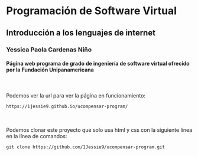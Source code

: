 # Programación de Software Virtual
## Introducción a los lenguajes de internet
### Yessica Paola Cardenas Niño


#### Página web programa de grado de ingeniería de software virtual ofrecido por la Fundación Unipanamericana

<br><br>
Podemos ver la url para ver la página en funcionamiento:
~~~
https://1jessie9.github.io/ucompensar-program/
~~~ 

<br><br>
Podemos clonar este proyecto que solo usa html y css con la siguiente línea en la línea de comandos:
~~~
git clone https://github.com/1Jessie9/ucompensar-program.git
~~~
